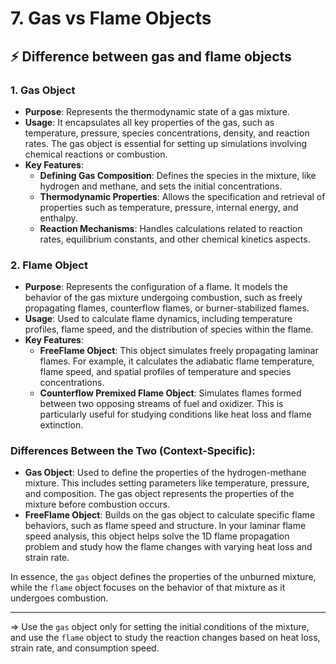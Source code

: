 # 7. Gas vs Flame Objects

## ⚡️ Difference between gas and flame objects

### 1. **Gas Object**

- **Purpose**: Represents the thermodynamic state of a gas mixture.
- **Usage**: It encapsulates all key properties of the gas, such as temperature, pressure, species concentrations, density, and reaction rates. The gas object is essential for setting up simulations involving chemical reactions or combustion.
- **Key Features**:
    - **Defining Gas Composition**: Defines the species in the mixture, like hydrogen and methane, and sets the initial concentrations.
    - **Thermodynamic Properties**: Allows the specification and retrieval of properties such as temperature, pressure, internal energy, and enthalpy.
    - **Reaction Mechanisms**: Handles calculations related to reaction rates, equilibrium constants, and other chemical kinetics aspects.

### 2. **Flame Object**

- **Purpose**: Represents the configuration of a flame. It models the behavior of the gas mixture undergoing combustion, such as freely propagating flames, counterflow flames, or burner-stabilized flames.
- **Usage**: Used to calculate flame dynamics, including temperature profiles, flame speed, and the distribution of species within the flame.
- **Key Features**:
    - **FreeFlame Object**: This object simulates freely propagating laminar flames. For example, it calculates the adiabatic flame temperature, flame speed, and spatial profiles of temperature and species concentrations.
    - **Counterflow Premixed Flame Object**: Simulates flames formed between two opposing streams of fuel and oxidizer. This is particularly useful for studying conditions like heat loss and flame extinction.

### Differences Between the Two (Context-Specific):

- **Gas Object**: Used to define the properties of the hydrogen-methane mixture. This includes setting parameters like temperature, pressure, and composition. The gas object represents the properties of the mixture before combustion occurs.
- **FreeFlame Object**: Builds on the gas object to calculate specific flame behaviors, such as flame speed and structure. In your laminar flame speed analysis, this object helps solve the 1D flame propagation problem and study how the flame changes with varying heat loss and strain rate.

In essence, the `gas` object defines the properties of the unburned mixture, while the `flame` object focuses on the behavior of that mixture as it undergoes combustion.

---

⇒ Use the `gas` object only for setting the initial conditions of the mixture, and use the `flame` object to study the reaction changes based on heat loss, strain rate, and consumption speed.